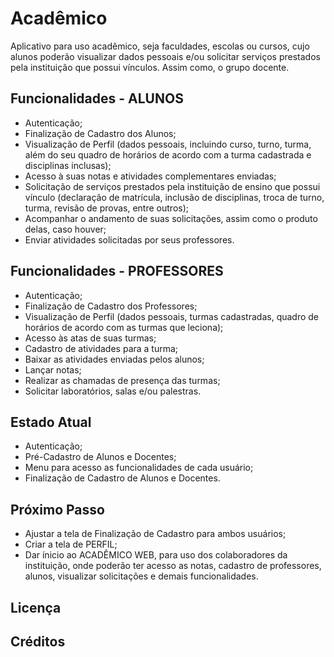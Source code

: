 # Acadêmico

Aplicativo para uso acadêmico, seja faculdades, escolas ou cursos, cujo alunos poderão visualizar dados pessoais e/ou solicitar serviços prestados pela instituição que possui vínculos. Assim como, o grupo docente.

Funcionalidades - ALUNOS
---------------
- Autenticação;
- Finalização de Cadastro dos Alunos;
- Visualização de Perfil (dados pessoais, incluindo curso, turno, turma, além do seu quadro de horários de acordo com a turma cadastrada e disciplinas inclusas);
- Acesso à suas notas e atividades complementares enviadas;
- Solicitação de serviços prestados pela instituição de ensino que possui vínculo (declaração de matrícula, inclusão de disciplinas, troca de turno, turma, revisão de provas, entre outros);
- Acompanhar o andamento de suas solicitações, assim como o produto delas, caso houver;
- Enviar atividades solicitadas por seus professores.

Funcionalidades - PROFESSORES
---------------
- Autenticação;
- Finalização de Cadastro dos Professores;
- Visualização de Perfil (dados pessoais, turmas cadastradas, quadro de horários de acordo com as turmas que leciona);
- Acesso às atas de suas turmas;
- Cadastro de atividades para a turma;
- Baixar as atividades enviadas pelos alunos;
- Lançar notas;
- Realizar as chamadas de presença das turmas;
- Solicitar laboratórios, salas e/ou palestras.

Estado Atual
---------------
- Autenticação;
- Pré-Cadastro de Alunos e Docentes;
- Menu para acesso as funcionalidades de cada usuário;
- Finalização de Cadastro de Alunos e Docentes.

Próximo Passo
---------------
- Ajustar a tela de Finalização de Cadastro para ambos usuários;
- Criar a tela de PERFIL;
- Dar ínicio ao ACADÊMICO WEB, para uso dos colaboradores da instituição, onde poderão ter acesso as notas, cadastro de professores, alunos, visualizar solicitações e demais funcionalidades.

Licença
---------------

Créditos
---------------
